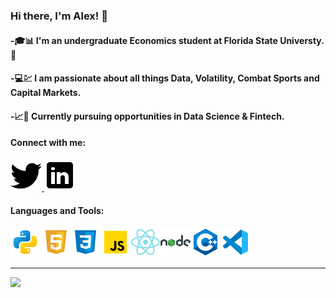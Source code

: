 ### Hi there, I'm Alex! 👋

#### -🎓📊 I'm an undergraduate Economics student at Florida State Universty.🏹

#### -💻💹 I am passionate about all things Data, Volatility, Combat Sports and Capital Markets.

#### -📈🧮 Currently pursuing opportunities in Data Science & Fintech.

#### Connect with me:
<a href="https://twitter.com/CTE_Capital">
         <img src="twitter.png">
      </a>
<a href="https://www.linkedin.com/in/alexander-fernandez-3077ab18b/">
         <img src="linkedin.png">
      </a>

#### Languages and Tools:
<img src='python.png'><img src='html.png'><img src='css.png'><img src='js.png'><img src='react.png'><img src='node.png'><img src='c++.png'><img src='vscode.png'>

---

<img align='left' src="https://github-readme-stats.vercel.app/api?username=AlexanderFernandez11&show_icons=true&hide_border=true&count_private=true">

